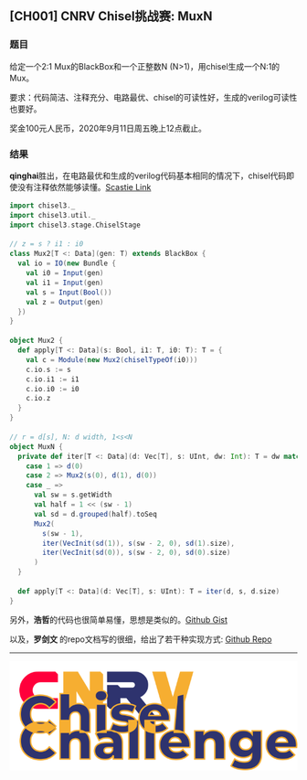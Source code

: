 ## [CH001] CNRV Chisel挑战赛: MuxN

### 题目

给定一个2:1 Mux的BlackBox和一个正整数N (N>1)，用chisel生成一个N:1的Mux。

要求：代码简洁、注释充分、电路最优、chisel的可读性好，生成的verilog可读性也要好。

奖金100元人民币，2020年9月11日周五晚上12点截止。

### 结果

**qinghai**胜出，在电路最优和生成的verilog代码基本相同的情况下，chisel代码即使没有注释依然能够读懂。[Scastie Link](https://scastie.scala-lang.org/ShBdUi08QTir9oY1M0DPuQ)

```scala
import chisel3._
import chisel3.util._
import chisel3.stage.ChiselStage

// z = s ? i1 : i0
class Mux2[T <: Data](gen: T) extends BlackBox {
  val io = IO(new Bundle {
    val i0 = Input(gen)
    val i1 = Input(gen)
    val s = Input(Bool())
    val z = Output(gen)
  })
}

object Mux2 {
  def apply[T <: Data](s: Bool, i1: T, i0: T): T = {
    val c = Module(new Mux2(chiselTypeOf(i0)))
    c.io.s := s
    c.io.i1 := i1
    c.io.i0 := i0
    c.io.z
  }
}

// r = d[s], N: d width, 1<s<N
object MuxN {
  private def iter[T <: Data](d: Vec[T], s: UInt, dw: Int): T = dw match {
    case 1 => d(0)
    case 2 => Mux2(s(0), d(1), d(0))
    case _ =>
      val sw = s.getWidth
      val half = 1 << (sw - 1)
      val sd = d.grouped(half).toSeq
      Mux2(
        s(sw - 1),
        iter(VecInit(sd(1)), s(sw - 2, 0), sd(1).size),
        iter(VecInit(sd(0)), s(sw - 2, 0), sd(0).size)
      )
  }

  def apply[T <: Data](d: Vec[T], s: UInt): T = iter(d, s, d.size)
}

```

另外，**浩哲**的代码也很简单易懂，思想是类似的。[Github Gist](https://gist.github.com/zhutmost/ed2e89a48edbbd925aff8dfd1b05a38b)

以及，**罗剑文** 的repo文档写的很细，给出了若干种实现方式: [Github Repo](https://github.com/luojw-dwr/Toy-Parallel-Mux-Generator)

----

![CNRV Chisel Challenge](/assets/images/challenge/ch-logo.png)
